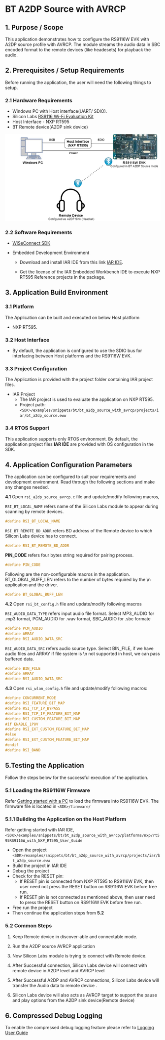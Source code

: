 # BT A2DP Source with AVRCP

## 1. Purpose / Scope

This application demonstrates how to configure the RS9116W EVK with A2DP source profile with AVRCP. The module streams the audio data in SBC encoded format to the remote devices (like headesets) for playback the audio.

## 2. Prerequisites / Setup Requirements

Before running the application, the user will need the following things to setup.

### 2.1 Hardware Requirements

- Windows PC with Host interface(UART/ SDIO).
- Silicon Labs [RS9116 Wi-Fi Evaluation Kit](https://www.silabs.com/development-tools/wireless/wi-fi/rs9116x-sb-evk-development-kit)
- Host Interface - NXP RT595
- BT Remote device(A2DP sink device)

![ Setup Diagram for BT A2DP Souce with AVRCP ](resources/readme/image19.png)

### 2.2 Software Requirements

- [WiSeConnect SDK](https://github.com/SiliconLabs/wiseconnect-wifi-bt-sdk/)
    
- Embedded Development Environment

   - Download and install IAR IDE from this link [IAR IDE](https://www.iar.com/products/architectures/arm/iar-embedded-workbench-for-arm/).
  
   - Get the license  of the  IAR Embedded Workbench IDE  to execute NXP RT595 Reference projects in the package.
     
## 3. Application Build Environment

### 3.1 Platform

The Application can be built and executed on below Host platform
* NXP RT595.

### 3.2 Host Interface

* By default, the application is configured to use the SDIO bus for interfacing between Host platforms and the RS9116W EVK.

### 3.3 Project Configuration

The Application is provided with the project folder containing IAR project files.

* IAR Project
  - The IAR project is used to evaluate the application on NXP RT595.
  - Project path: `<SDK>/examples/snippets/bt/bt_a2dp_source_with_avrcp/projects/iar/bt_a2dp_source.eww`
  
### 3.4 RTOS Support

This application supports only RTOS environment. By default, the application project files **IAR IDE** are provided with OS configuration in the SDK. 


## 4. Application Configuration Parameters

The application can be configured to suit your requirements and development environment. Read through the following sections and make any changes needed.

**4.1** Open `rsi_a2dp_source_avrcp.c` file and update/modify following macros,

   `RSI_BT_LOCAL_NAME` refers name of the Silicon Labs module to appear during scanning by remote devices.
   
```c
#define RSI_BT_LOCAL_NAME                                              "A2DP_AVRCP_SOURCE" 
```
   
   `RSI_BT_REMOTE_BD_ADDR` refers BD address of the Remote device to which Silicon Labs device has to connect.
   
```c
#define RSI_BT_REMOTE_BD_ADDR                                          "D0:8A:55:51:26:EB"
```
   
   **PIN\_CODE** refers four bytes string required for pairing process.
   
```c
#define PIN_CODE                                                       "0000"
```
   
   Following are the non-configurable macros in the application. BT_GLOBAL_BUFF_LEN refers to the number of bytes required by the \n 
   application and the driver.
   
```c
#define BT_GLOBAL_BUFF_LEN                                             15000
```
   
**4.2** Open `rsi_bt_config.h` file and update/modify following macros
   
   `RSI_AUDIO_DATA_TYPE` refers input audio file format. Select MP3_AUDIO for .mp3 format, PCM_AUDIO for .wav format, SBC_AUDIO for .sbc formate
   
```c
#define PCM_AUDIO                                                      1
#define ARRAY                                                          2
#define RSI_AUDIO_DATA_SRC                                             BIN_FILE
```
    
   `RSI_AUDIO_DATA_SRC` refers audio source type. Select BIN_FILE, if we have audio files and ARRAY if file system is \n 
   not supported in host, we can pass buffered data.
   
```c
#define BIN_FILE                                                       1
#define ARRAY                                                          2
#define RSI_AUDIO_DATA_SRC                                             BIN_FILE
```  
  
**4.3** Open `rsi_wlan_config.h` file and update/modify following macros:

```c
#define CONCURRENT_MODE                                                RSI_DISABLE
#define RSI_FEATURE_BIT_MAP                                            FEAT_SECURITY_OPEN
#define RSI_TCP_IP_BYPASS                                              RSI_ENABLE
#define RSI_TCP_IP_FEATURE_BIT_MAP                                     (TCP_IP_FEAT_DHCPV4_CLIENT)
#define RSI_CUSTOM_FEATURE_BIT_MAP                                     FEAT_CUSTOM_FEAT_EXTENTION_VALID
#if ENABLE_1P8V
#define RSI_EXT_CUSTOM_FEATURE_BIT_MAP                                 (EXT_FEAT_XTAL_CLK_ENABLE|EXT_FEAT_384K_MODE|EX
#else
#define RSI_EXT_CUSTOM_FEATURE_BIT_MAP                                 (EXT_FEAT_XTAL_CLK_ENABLE|EXT_FEAT_384K_MODE
#endif
#define RSI_BAND                                                       RSI_BAND_2P4GHZ
```

## 5.Testing the Application

Follow the steps below for the successful execution of the application.

### 5.1 Loading the RS9116W Firmware

Refer [Getting started with a PC](http://draft-docs.suds.silabs.net/rs9116-wiseconnect/2.4/wifibt-wc-getting-started-with-pc/) to load the firmware into RS9116W EVK. The firmware file is located in `<SDK>/firmware/`

### 5.1.1 Building the Application on the Host Platform

Refer getting started with IAR IDE, `<SDK>/examples/snippets/bt/bt_a2dp_source_with_avrcp/platforms/nxp/rt595RS9116W_with_NXP_RT595_User_Guide` 
- Open the project `<SDK>/examples/snippets/bt/bt_a2dp_source_with_avrcp/projects/iar/bt_a2dp_source.eww`
- Build the project in IAR IDE
- Debug the project
- Check for the RESET pin:
  - If RESET pin is connected from NXP RT595 to RS9116W EVK, then user need not press the RESET button on RS9116W EVK before free run.
  - If RESET pin is not connected as mentioned above, then user need to press the RESET button on RS9116W EVK before free run.
- Free run the project
- Then continue the application steps from **5.2**

### 5.2 Common Steps

   1. Keep Remote device in discover-able and connectable mode.
   
   2. Run the A2DP source AVRCP application
   
   3. Now Silicon Labs module is trying to connect with Remote device.
   
   4. After Successful connection, Silicon Labs device will connect with remote device in A2DP level and AVRCP level
   
   5. After Successful A2DP and AVRCP connections, Silicon Labs device will transfer the Audio data to remote device .
   
   6. Silicon Labs device will also acts as AVRCP target to support the pause and play options from the A2DP sink device(Remote device)

## 6. Compressed Debug Logging

To enable the compressed debug logging feature please refer to [Logging User Guide](https://docs.silabs.com/rs9116-wiseconnect/latest/wifibt-wc-sapi-reference/logging-user-guide)
